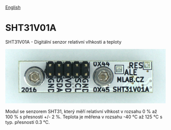 
[English](./README.md)
<!--- module --->
# SHT31V01A
<!--- Emodule --->

<!--- subtitle --->SHT31V01A - Digitální senzor relativní vlhkosti a teploty<!--- Esubtitle --->

![SHT31V01A](DOC/SRC/img/SHT31V01A_top_big.jpg)

<!--- description --->Modul se senzorem SHT31, který měří relativní vlhkost v rozsahu 0 % až 100 % s přesností +/- 2 %. Teplota je měřena v rozsahu -40 °C až 125 °C s typ. přesností 0.3 °C.<!--- Edescription --->
            